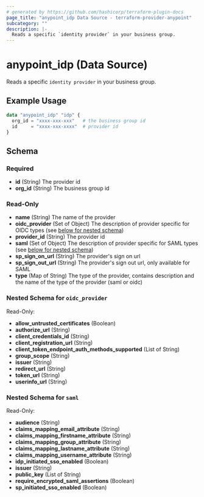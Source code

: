 ```yaml
---
# generated by https://github.com/hashicorp/terraform-plugin-docs
page_title: "anypoint_idp Data Source - terraform-provider-anypoint"
subcategory: ""
description: |-
  Reads a specific `identity provider` in your business group.
---
```


# anypoint_idp (Data Source)

Reads a specific `identity provider` in your business group.

## Example Usage

```terraform
data "anypoint_idp" "idp" {
  org_id = "xxxx-xxx-xxx"   # the business group id
  id     = "xxxx-xxx-xxxx"  # provider id
}
```

<!-- schema generated by tfplugindocs -->
## Schema

### Required

- **id** (String) The provider id
- **org_id** (String) The business group id

### Read-Only

- **name** (String) The name of the provider
- **oidc_provider** (Set of Object) The description of provider specific for OIDC types (see [below for nested schema](#nestedatt--oidc_provider))
- **provider_id** (String) The provider id
- **saml** (Set of Object) The description of provider specific for SAML types (see [below for nested schema](#nestedatt--saml))
- **sp_sign_on_url** (String) The provider's sign on url
- **sp_sign_out_url** (String) The provider's sign out url, only available for SAML
- **type** (Map of String) The type of the provider, contains description and the name of the type of the provider (saml or oidc)

<a id="nestedatt--oidc_provider"></a>
### Nested Schema for `oidc_provider`

Read-Only:

- **allow_untrusted_certificates** (Boolean)
- **authorize_url** (String)
- **client_credentials_id** (String)
- **client_registration_url** (String)
- **client_token_endpoint_auth_methods_supported** (List of String)
- **group_scope** (String)
- **issuer** (String)
- **redirect_url** (String)
- **token_url** (String)
- **userinfo_url** (String)


<a id="nestedatt--saml"></a>
### Nested Schema for `saml`

Read-Only:

- **audience** (String)
- **claims_mapping_email_attribute** (String)
- **claims_mapping_firstname_attribute** (String)
- **claims_mapping_group_attribute** (String)
- **claims_mapping_lastname_attribute** (String)
- **claims_mapping_username_attribute** (String)
- **idp_initiated_sso_enabled** (Boolean)
- **issuer** (String)
- **public_key** (List of String)
- **require_encrypted_saml_assertions** (Boolean)
- **sp_initiated_sso_enabled** (Boolean)


